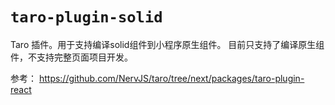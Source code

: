 # `taro-plugin-solid`

Taro 插件。用于支持编译solid组件到小程序原生组件。
目前只支持了编译原生组件，不支持完整页面项目开发。

参考：
https://github.com/NervJS/taro/tree/next/packages/taro-plugin-react
